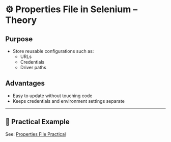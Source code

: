 # ⚙️ Properties File in Selenium – Theory

## Purpose
- Store reusable configurations such as:
  - URLs
  - Credentials
  - Driver paths

## Advantages
- Easy to update without touching code
- Keeps credentials and environment settings separate

---

## 📄 Practical Example
See: [Properties File Practical](./properties_file_practical.md)

